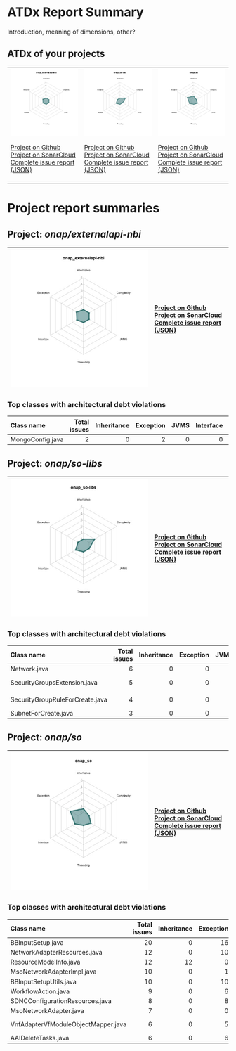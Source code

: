 
# ATDx Report Summary

Introduction, meaning of dimensions, other?

## ATDx of your projects
||||
|-|-|-|
|<img src="https://github.com/robertoverdecchia/ATDx_report_sandbox/blob/master/plots/onap_externalapi-nbi.jpg"/> <p style="text-align:left">[Project on Github](https://github.com/onap/externalapi-nbi) <br> [Project on SonarCloud ](https://sonarcloud.io/dashboard?id=onap_externalapi-nbi) <br> [Complete issue report (JSON)](https://github.com/robertoverdecchia/ATDx_report_sandbox/blob/master/jsons/onap_externalapi-nbi.json)</p>|<img src="https://github.com/robertoverdecchia/ATDx_report_sandbox/blob/master/plots/onap_so-libs.jpg"/> <p style="text-align:left">[Project on Github](https://github.com/onap/so-libs) <br> [Project on SonarCloud ](https://sonarcloud.io/dashboard?id=onap_so-libs) <br> [Complete issue report (JSON)](https://github.com/robertoverdecchia/ATDx_report_sandbox/blob/master/jsons/onap_so-libs.json)</p>|<img src="https://github.com/robertoverdecchia/ATDx_report_sandbox/blob/master/plots/onap_so.jpg"/> <p style="text-align:left">[Project on Github](https://github.com/onap/so) <br> [Project on SonarCloud ](https://sonarcloud.io/dashboard?id=onap_so) <br> [Complete issue report (JSON)](https://github.com/robertoverdecchia/ATDx_report_sandbox/blob/master/jsons/onap_so.json)</p>
 | |

# Project report summaries
## Project: _onap/externalapi-nbi_
|<img src="https://github.com/robertoverdecchia/ATDx_report_sandbox/blob/master/plots/onap_externalapi-nbi.jpg"/>|<p style="text-align:left">[Project on Github](https://github.com/onap/externalapi-nbi) <br> [Project on SonarCloud ](https://sonarcloud.io/dashboard?id=onap_externalapi-nbi) <br> [Complete issue report (JSON)](https://github.com/robertoverdecchia/ATDx_report_sandbox/blob/master/jsons/onap_externalapi-nbi.json)</p>
|-|-|
### Top classes with architectural debt violations
| Class name       |   Total issues |   Inheritance |   Exception |   JVMS |   Interface |   Threading |   Complexity | Fully qualified name                                      |
|:-----------------|---------------:|--------------:|------------:|-------:|------------:|------------:|-------------:|:----------------------------------------------------------|
| MongoConfig.java |              2 |             0 |           2 |      0 |           0 |           0 |            0 | src/main/java/org/onap/nbi/configuration/MongoConfig.java |

## Project: _onap/so-libs_
|<img src="https://github.com/robertoverdecchia/ATDx_report_sandbox/blob/master/plots/onap_so-libs.jpg"/>|<p style="text-align:left">[Project on Github](https://github.com/onap/so-libs) <br> [Project on SonarCloud ](https://sonarcloud.io/dashboard?id=onap_so-libs) <br> [Complete issue report (JSON)](https://github.com/robertoverdecchia/ATDx_report_sandbox/blob/master/jsons/onap_so-libs.json)</p>
|-|-|
### Top classes with architectural debt violations
| Class name                      |   Total issues |   Inheritance |   Exception |   JVMS |   Interface |   Threading |   Complexity | Fully qualified name                                                                            |
|:--------------------------------|---------------:|--------------:|------------:|-------:|------------:|------------:|-------------:|:------------------------------------------------------------------------------------------------|
| Network.java                    |              6 |             0 |           0 |      0 |           6 |           0 |            0 | quantum-model/src/main/java/com/woorea/openstack/quantum/model/Network.java                     |
| SecurityGroupsExtension.java    |              5 |             0 |           0 |      0 |           5 |           0 |            0 | nova-client/src/main/java/com/woorea/openstack/nova/api/extensions/SecurityGroupsExtension.java |
| SecurityGroupRuleForCreate.java |              4 |             0 |           0 |      0 |           4 |           0 |            0 | nova-model/src/main/java/com/woorea/openstack/nova/model/SecurityGroupRuleForCreate.java        |
| SubnetForCreate.java            |              3 |             0 |           0 |      0 |           3 |           0 |            0 | quantum-model/src/main/java/com/woorea/openstack/quantum/model/SubnetForCreate.java             |

## Project: _onap/so_
|<img src="https://github.com/robertoverdecchia/ATDx_report_sandbox/blob/master/plots/onap_so.jpg"/>|<p style="text-align:left">[Project on Github](https://github.com/onap/so) <br> [Project on SonarCloud ](https://sonarcloud.io/dashboard?id=onap_so) <br> [Complete issue report (JSON)](https://github.com/robertoverdecchia/ATDx_report_sandbox/blob/master/jsons/onap_so.json)</p>
|-|-|
### Top classes with architectural debt violations
| Class name                          |   Total issues |   Inheritance |   Exception |   JVMS |   Interface |   Threading |   Complexity | Fully qualified name                                                                                       |
|:------------------------------------|---------------:|--------------:|------------:|-------:|------------:|------------:|-------------:|:-----------------------------------------------------------------------------------------------------------|
| BBInputSetup.java                   |             20 |             0 |          16 |      0 |           4 |           0 |            0 | bpmn/MSOCommonBPMN/src/main/java/org/onap/so/bpmn/servicedecomposition/tasks/BBInputSetup.java             |
| NetworkAdapterResources.java        |             12 |             0 |          10 |      0 |           2 |           0 |            0 | bpmn/so-bpmn-tasks/src/main/java/org/onap/so/client/orchestration/NetworkAdapterResources.java             |
| ResourceModelInfo.java              |             12 |            12 |           0 |      0 |           0 |           0 |            0 | bpmn/so-bpmn-tasks/src/main/java/org/onap/so/client/oof/beans/ResourceModelInfo.java                       |
| MsoNetworkAdapterImpl.java          |             10 |             0 |           1 |      0 |           9 |           0 |            0 | adapters/mso-openstack-adapters/src/main/java/org/onap/so/adapters/network/MsoNetworkAdapterImpl.java      |
| BBInputSetupUtils.java              |             10 |             0 |          10 |      0 |           0 |           0 |            0 | bpmn/MSOCommonBPMN/src/main/java/org/onap/so/bpmn/servicedecomposition/tasks/BBInputSetupUtils.java        |
| WorkflowAction.java                 |              9 |             0 |           6 |      0 |           3 |           0 |            0 | bpmn/so-bpmn-tasks/src/main/java/org/onap/so/bpmn/infrastructure/workflow/tasks/WorkflowAction.java        |
| SDNCConfigurationResources.java     |              8 |             0 |           8 |      0 |           0 |           0 |            0 | bpmn/so-bpmn-tasks/src/main/java/org/onap/so/client/orchestration/SDNCConfigurationResources.java          |
| MsoNetworkAdapter.java              |              7 |             0 |           0 |      0 |           7 |           0 |            0 | adapters/mso-openstack-adapters/src/main/java/org/onap/so/adapters/network/MsoNetworkAdapter.java          |
| VnfAdapterVfModuleObjectMapper.java |              6 |             0 |           5 |      0 |           1 |           0 |            0 | bpmn/so-bpmn-tasks/src/main/java/org/onap/so/client/adapter/vnf/mapper/VnfAdapterVfModuleObjectMapper.java |
| AAIDeleteTasks.java                 |              6 |             0 |           6 |      0 |           0 |           0 |            0 | bpmn/so-bpmn-tasks/src/main/java/org/onap/so/bpmn/infrastructure/aai/tasks/AAIDeleteTasks.java             |

